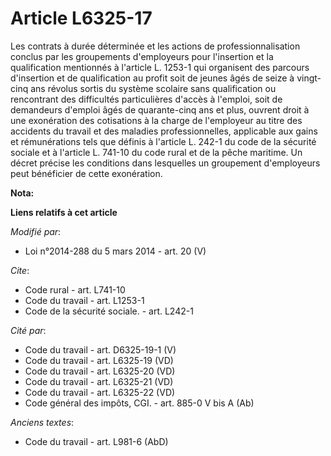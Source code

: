 # Article L6325-17

Les contrats à durée déterminée et les actions de professionnalisation conclus par les groupements d'employeurs pour
l'insertion et la qualification mentionnés à l'article L. 1253-1 qui organisent des parcours d'insertion et de qualification
au profit soit de jeunes âgés de seize à vingt-cinq ans révolus sortis du système scolaire sans qualification ou rencontrant
des difficultés particulières d'accès à l'emploi, soit de demandeurs d'emploi âgés de quarante-cinq ans et plus, ouvrent
droit à une exonération des cotisations à la charge de l'employeur au titre des accidents du travail et des maladies
professionnelles, applicable aux gains et rémunérations tels que définis à l'article L. 242-1 du code de la sécurité sociale
et à l'article L. 741-10 du code rural et de la pêche maritime. Un décret précise les conditions dans lesquelles un
groupement d'employeurs peut bénéficier de cette exonération.

**Nota:**



**Liens relatifs à cet article**

_Modifié par_:

  - Loi n°2014-288 du 5 mars 2014 - art. 20 (V)

_Cite_:

  - Code rural - art. L741-10
  - Code du travail - art. L1253-1
  - Code de la sécurité sociale. - art. L242-1

_Cité par_:

  - Code du travail - art. D6325-19-1 (V)
  - Code du travail - art. L6325-19 (VD)
  - Code du travail - art. L6325-20 (VD)
  - Code du travail - art. L6325-21 (VD)
  - Code du travail - art. L6325-22 (VD)
  - Code général des impôts, CGI. - art. 885-0 V bis A (Ab)

_Anciens textes_:

  - Code du travail - art. L981-6 (AbD)
